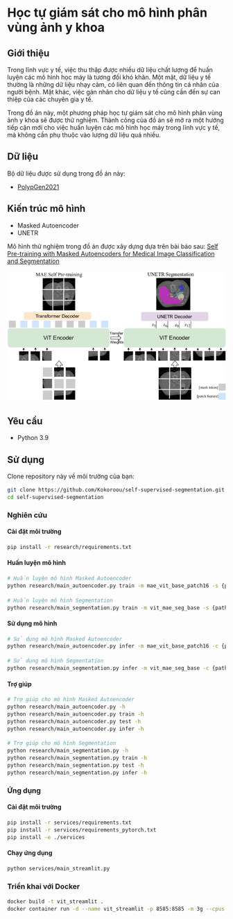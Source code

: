 # Học tự giám sát cho mô hình phân vùng ảnh y khoa

## Giới thiệu
Trong lĩnh vực y tế, việc thu thập được nhiều dữ liệu chất lượng để huấn luyện các mô hình học máy là tương đối 
khó khăn. Một mặt, dữ liệu y tế thường là những dữ liệu nhạy cảm, có liên quan đến thông tin cá nhân của người bệnh. 
Mặt khác, việc gán nhãn cho dữ liệu y tế cũng cần đến sự can thiệp của các chuyên gia y tế. 

Trong đồ án này, một phương pháp học tự giám sát cho mô hình phân vùng ảnh y khoa sẽ được thử nghiệm. Thành công của
đồ án sẽ mở ra một hướng tiếp cận mới cho việc huấn luyện các mô hình học máy trong lĩnh vực y tế, mà không cần phụ 
thuộc vào lượng dữ liệu quá nhiều.

## Dữ liệu
Bộ dữ liệu được sử dụng trong đồ án này:

- [PolypGen2021](https://www.synapse.org/#!Synapse:syn26376615/wiki/613312)

## Kiến trúc mô hình
- Masked Autoencoder
- UNETR

Mô hình thử nghiệm trong đồ án được xây dựng dựa trên bài báo sau:
[Self Pre-training with Masked Autoencoders for Medical Image Classification and 
Segmentation](https://arxiv.org/abs/2203.05573)

![Kiến trúc mô hình](https://raw.githubusercontent.com/Kokoroou/self-supervised-segmentation/main/services/ui/image/implemented_model_architecture.png)

## Yêu cầu
- Python 3.9

## Sử dụng

Clone repository này về môi trường của bạn:
```bash
git clone https://github.com/Kokoroou/self-supervised-segmentation.git
cd self-supervised-segmentation
```

### Nghiên cứu

#### Cài đặt môi trường
```bash
pip install -r research/requirements.txt
```
#### Huấn luyện mô hình
```bash
# Huấn luyện mô hình Masked Autoencoder
python research/main_autoencoder.py train -m mae_vit_base_patch16 -s {path_to_dataset}

# Huấn luyện mô hình Segmentation
python research/main_segmentation.py train -m vit_mae_seg_base -s {path_to_train_dataset} -t {path_to_test_dataset}
```

#### Sử dụng mô hình
```bash
# Sử dụng mô hình Masked Autoencoder
python research/main_autoencoder.py infer -m mae_vit_base_patch16 -c {path_to_checkpoint} -i {path_to_image}

# Sử dụng mô hình Segmentation
python research/main_segmentation.py infer -m vit_mae_seg_base -c {path_to_checkpoint} -i {path_to_image}
```

#### Trợ giúp
```bash
# Trợ giúp cho mô hình Masked Autoencoder
python research/main_autoencoder.py -h
python research/main_autoencoder.py train -h
python research/main_autoencoder.py test -h
python research/main_autoencoder.py infer -h

# Trợ giúp cho mô hình Segmentation
python research/main_segmentation.py -h
python research/main_segmentation.py train -h
python research/main_segmentation.py test -h
python research/main_segmentation.py infer -h
``` 

### Ứng dụng

#### Cài đặt môi trường
```bash
pip install -r services/requirements.txt
pip install -r services/requirements_pytorch.txt
pip install -e ./services
```

#### Chạy ứng dụng
```bash
python services/main_streamlit.py
```

### Triển khai với Docker
```bash
docker build -t vit_streamlit .
docker container run -d --name vit_streamlit -p 8585:8585 -m 3g --cpus 2 vit_streamlit
```

